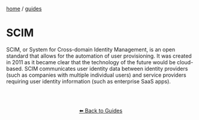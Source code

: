 <p><a href="/">home</a> / <a href="/guides">guides</a></p>
<div class="rainbow-retro"></div>

# SCIM

SCIM, or System for Cross-domain Identity Management, is an open standard that allows for the automation of user provisioning. It was created in 2011 as it became clear that the technology of the future would be cloud-based. SCIM communicates user identity data between identity providers (such as companies with multiple individual users) and service providers requiring user identity information (such as enterprise SaaS apps).


## 


<p class="spacers"> <br /></p>
<div align="center" >
  <p>
    <a href="https://beau.sh/guides/">⬅️ Back to Guides</a>
  </p>
</div>
